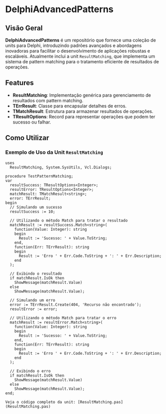 # DelphiAdvancedPatterns

## Visão Geral

**DelphiAdvancedPatterns** é um repositório que fornece uma coleção de units para Delphi, introduzindo padrões avançados e abordagens inovadoras para facilitar o desenvolvimento de aplicações robustas e escaláveis. Atualmente inclui a unit `ResultMatching`, que implementa um sistema de pattern matching para o tratamento eficiente de resultados de operações.

## Features

- **ResultMatching**: Implementação genérica para gerenciamento de resultados com pattern matching.
- **TErrResult**: Classe para encapsular detalhes de erros.
- **TMatchResult**: Estrutura para armazenar resultados de operações.
- **TResultOptions**: Record para representar operações que podem ter sucesso ou falhar.

## Como Utilizar

### Exemplo de Uso da Unit `ResultMatching`

```delphi
uses
  ResultMatching, System.SysUtils, Vcl.Dialogs;

procedure TestPatternMatching;
var
  resultSuccess: TResultOptions<Integer>;
  resultError: TResultOptions<Integer>;
  matchResult: TMatchResult<string>;
  error: TErrResult;
begin
  // Simulando um sucesso
  resultSuccess := 10;

  // Utilizando o método Match para tratar o resultado
  matchResult := resultSuccess.Match<string>(
    function(Value: Integer): string
    begin
      Result := 'Sucesso: ' + Value.ToString;
    end,
    function(Err: TErrResult): string
    begin
      Result := 'Erro ' + Err.Code.ToString + ': ' + Err.Description;
    end
  );

  // Exibindo o resultado
  if matchResult.IsOk then
    ShowMessage(matchResult.Value)
  else
    ShowMessage(matchResult.Value);

  // Simulando um erro
  error := TErrResult.Create(404, 'Recurso não encontrado');
  resultError := error;

  // Utilizando o método Match para tratar o erro
  matchResult := resultError.Match<string>(
    function(Value: Integer): string
    begin
      Result := 'Sucesso: ' + Value.ToString;
    end,
    function(Err: TErrResult): string
    begin
      Result := 'Erro ' + Err.Code.ToString + ': ' + Err.Description;
    end
  );

  // Exibindo o erro
  if matchResult.IsOk then
    ShowMessage(matchResult.Value)
  else
    ShowMessage(matchResult.Value);
end;

Veja o código completo da unit: [ResultMatching.pas](ResultMatching.pas)



